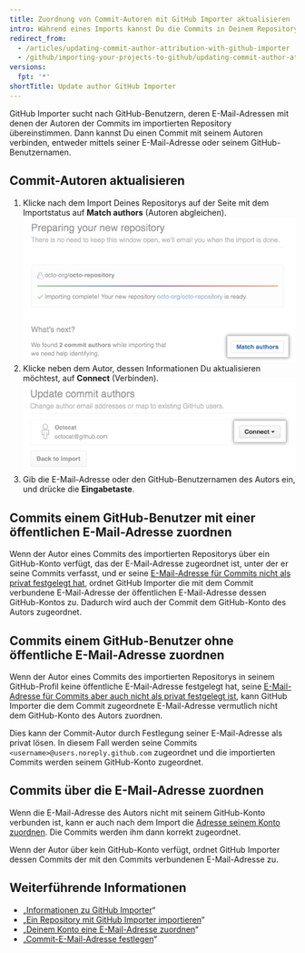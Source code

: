 ```yaml
---
title: Zuordnung von Commit-Autoren mit GitHub Importer aktualisieren
intro: Während eines Imports kannst Du die Commits in Deinem Repository mit den GitHub-Konten der Commit-Autoren abgleichen.
redirect_from:
  - /articles/updating-commit-author-attribution-with-github-importer
  - /github/importing-your-projects-to-github/updating-commit-author-attribution-with-github-importer
versions:
  fpt: '*'
shortTitle: Update author GitHub Importer
---
```


GitHub Importer sucht nach GitHub-Benutzern, deren E-Mail-Adressen mit denen der Autoren der Commits im importierten Repository übereinstimmen. Dann kannst Du einen Commit mit seinem Autoren verbinden, entweder mittels seiner E-Mail-Adresse oder seinem GitHub-Benutzernamen.

## Commit-Autoren aktualisieren

1. Klicke nach dem Import Deines Repositorys auf der Seite mit dem Importstatus auf **Match authors** (Autoren abgleichen). ![Schaltfläche „Match authors“ (Autoren abgleichen)](/assets/images/help/importer/match-authors-button.png)
2. Klicke neben dem Autor, dessen Informationen Du aktualisieren möchtest, auf **Connect** (Verbinden). ![Liste der Commit-Autoren](/assets/images/help/importer/connect-commit-author.png)
3. Gib die E-Mail-Adresse oder den GitHub-Benutzernamen des Autors ein, und drücke die **Eingabetaste**.

## Commits einem GitHub-Benutzer mit einer öffentlichen E-Mail-Adresse zuordnen

Wenn der Autor eines Commits des importierten Repositorys über ein GitHub-Konto verfügt, das der E-Mail-Adresse zugeordnet ist, unter der er seine Commits verfasst, und er seine [E-Mail-Adresse für Commits nicht als privat festgelegt hat](/articles/setting-your-commit-email-address), ordnet GitHub Importer die mit dem Commit verbundene E-Mail-Adresse der öffentlichen E-Mail-Adresse dessen GitHub-Kontos zu. Dadurch wird auch der Commit dem GitHub-Konto des Autors zugeordnet.

## Commits einem GitHub-Benutzer ohne öffentliche E-Mail-Adresse zuordnen

Wenn der Autor eines Commits des importierten Repositorys in seinem GitHub-Profil keine öffentliche E-Mail-Adresse festgelegt hat, seine [E-Mail-Adresse für Commits aber auch nicht als privat festgelegt ist](/articles/setting-your-commit-email-address), kann GitHub Importer die dem Commit zugeordnete E-Mail-Adresse vermutlich nicht dem GitHub-Konto des Autors zuordnen.

Dies kann der Commit-Autor durch Festlegung seiner E-Mail-Adresse als privat lösen. In diesem Fall werden seine Commits `<username>@users.noreply.github.com` zugeordnet und die importierten Commits werden seinem GitHub-Konto zugeordnet.

## Commits über die E-Mail-Adresse zuordnen

Wenn die E-Mail-Adresse des Autors nicht mit seinem GitHub-Konto verbunden ist, kann er auch nach dem Import die [Adresse seinem Konto zuordnen](/articles/adding-an-email-address-to-your-github-account). Die Commits werden ihm dann korrekt zugeordnet.

Wenn der Autor über kein GitHub-Konto verfügt, ordnet GitHub Importer dessen Commits der mit den Commits verbundenen E-Mail-Adresse zu.

## Weiterführende Informationen

- „[Informationen zu GitHub Importer](/articles/about-github-importer)“
- „[Ein Repository mit GitHub Importer importieren](/articles/importing-a-repository-with-github-importer)“
- „[Deinem Konto eine E-Mail-Adresse zuordnen](/articles/adding-an-email-address-to-your-github-account/)“
- „[Commit-E-Mail-Adresse festlegen](/articles/setting-your-commit-email-address)“
